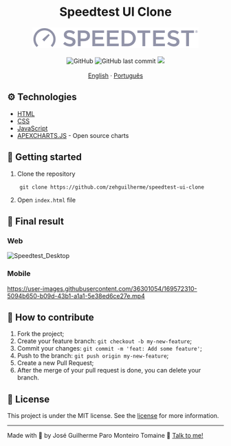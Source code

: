 <h1 align="center">
  Speedtest UI Clone
</h1>

<div align="center">
  <img src="./img/logo.svg" alt="Speedtest logo">
</div>

<br/>

<div align="center">
  <img alt="GitHub" src="https://img.shields.io/github/license/zehguilherme/speedtest-ui-clone">
  <img alt="GitHub last commit" src="https://img.shields.io/github/last-commit/zehguilherme/speedtest-ui-clone">
  <a href="https://www.codacy.com/gh/zehguilherme/speedtest-ui-clone/dashboard?utm_source=github.com&amp;utm_medium=referral&amp;utm_content=zehguilherme/speedtest-ui-clone&amp;utm_campaign=Badge_Grade"><img src="https://app.codacy.com/project/badge/Grade/83a30fcc180a4f7a9115d08bcc6b13ee"/></a>
</div>

<br>

<div align="center">
  <a href="README.md">English</a>
  ·
  <a href="README-pt.md">Português</a>
</div>

## ⚙️ Technologies

- [HTML](https://developer.mozilla.org/en-US/docs/Web/HTML)
- [CSS](https://developer.mozilla.org/en-US/docs/Web/CSS)
- [JavaScript](https://developer.mozilla.org/en-US/docs/Web/JavaScript)
- [APEXCHARTS.JS](https://apexcharts.com/) - Open source charts

## 🚀 Getting started

1. Clone the repository

```code
    git clone https://github.com/zehguilherme/speedtest-ui-clone
```

2. Open `index.html` file

## 👀 Final result

### Web
![Speedtest_Desktop](https://user-images.githubusercontent.com/36301054/169569477-89d24c22-a787-4751-851c-537f32439636.gif)

### Mobile
https://user-images.githubusercontent.com/36301054/169572310-5094b650-b09d-43b1-a1a1-5e38ed6ce27e.mp4

## 🤔 How to contribute

1. Fork the project;
2. Create your feature branch: `git checkout -b my-new-feature`;
3. Commit your changes: `git commit -m 'feat: Add some feature'`;
4. Push to the branch: `git push origin my-new-feature`;
5. Create a new Pull Request;
6. After the merge of your pull request is done, you can delete your branch.

## 📝 License

This project is under the MIT license. See the  [license](LICENSE) for more information.

---

Made with 💟 by José Guilherme Paro Monteiro Tomaine 👋 [Talk to me!](https://www.linkedin.com/in/jos%C3%A9-guilherme-paro-monteiro-tomaine/)
